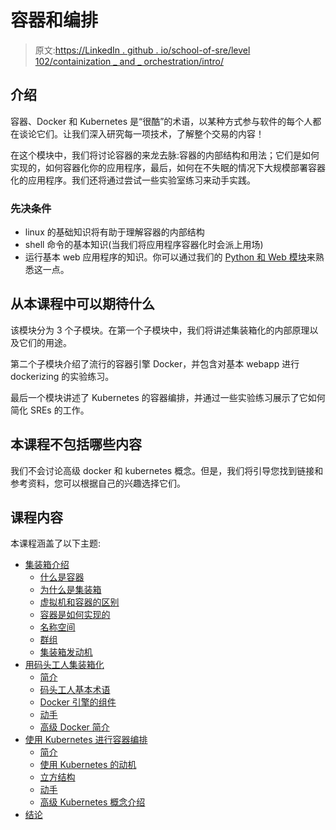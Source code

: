 # 容器和编排

> 原文:[https://LinkedIn . github . io/school-of-sre/level 102/containization _ and _ orchestration/intro/](https://linkedin.github.io/school-of-sre/level102/containerization_and_orchestration/intro/)

## 介绍

容器、Docker 和 Kubernetes 是“很酷”的术语，以某种方式参与软件的每个人都在谈论它们。让我们深入研究每一项技术，了解整个交易的内容！

在这个模块中，我们将讨论容器的来龙去脉:容器的内部结构和用法；它们是如何实现的，如何容器化你的应用程序，最后，如何在不失眠的情况下大规模部署容器化的应用程序。我们还将通过尝试一些实验室练习来动手实践。

### 先决条件

*   linux 的基础知识将有助于理解容器的内部结构
*   shell 命令的基本知识(当我们将应用程序容器化时会派上用场)
*   运行基本 web 应用程序的知识。你可以通过我们的 [Python 和 Web 模块](https://linkedin.github.io/school-of-sre/level101/python_web/intro/)来熟悉这一点。

## 从本课程中可以期待什么

该模块分为 3 个子模块。在第一个子模块中，我们将讲述集装箱化的内部原理以及它们的用途。

第二个子模块介绍了流行的容器引擎 Docker，并包含对基本 webapp 进行 dockerizing 的实验练习。

最后一个模块讲述了 Kubernetes 的容器编排，并通过一些实验练习展示了它如何简化 SREs 的工作。

## 本课程不包括哪些内容

我们不会讨论高级 docker 和 kubernetes 概念。但是，我们将引导您找到链接和参考资料，您可以根据自己的兴趣选择它们。

## 课程内容

本课程涵盖了以下主题:

*   [集装箱介绍](https://linkedin.github.io/school-of-sre/level102/containerization_and_orchestration/intro_to_containers/)
    *   [什么是容器](https://linkedin.github.io/school-of-sre/level102/containerization_and_orchestration/intro_to_containers/#what-are-containers)
    *   [为什么是集装箱](https://linkedin.github.io/school-of-sre/level102/containerization_and_orchestration/intro_to_containers/#why-containers)
    *   [虚拟机和容器的区别](https://linkedin.github.io/school-of-sre/level102/containerization_and_orchestration/intro_to_containers/#difference-between-virtual-machines-and-containers)
    *   [容器是如何实现的](https://linkedin.github.io/school-of-sre/level102/containerization_and_orchestration/intro_to_containers/#how-are-containers-implemented)
    *   [名称空间](https://linkedin.github.io/school-of-sre/level102/containerization_and_orchestration/intro_to_containers/#namespaces)
    *   [群组](https://linkedin.github.io/school-of-sre/level102/containerization_and_orchestration/intro_to_containers/#cgroups)
    *   [集装箱发动机](https://linkedin.github.io/school-of-sre/level102/containerization_and_orchestration/intro_to_containers/#container-engine)
*   [用码头工人集装箱化](https://linkedin.github.io/school-of-sre/level102/containerization_and_orchestration/containerization_with_docker/)
    *   [简介](https://linkedin.github.io/school-of-sre/level102/containerization_and_orchestration/containerization_with_docker/#introduction)
    *   [码头工人基本术语](https://linkedin.github.io/school-of-sre/level102/containerization_and_orchestration/containerization_with_docker/#docker-terminology)
    *   [Docker 引擎的组件](https://linkedin.github.io/school-of-sre/level102/containerization_and_orchestration/containerization_with_docker/#components-of-docker-engine)
    *   [动手](https://linkedin.github.io/school-of-sre/level102/containerization_and_orchestration/containerization_with_docker/#lab)
    *   [高级 Docker 简介](https://linkedin.github.io/school-of-sre/level102/containerization_and_orchestration/containerization_with_docker/#advanced-features-of-docker)
*   [使用 Kubernetes 进行容器编排](https://linkedin.github.io/school-of-sre/level102/containerization_and_orchestration/orchestration_with_kubernetes/)
    *   [简介](https://linkedin.github.io/school-of-sre/level102/containerization_and_orchestration/orchestration_with_kubernetes/#introduction)
    *   [使用 Kubernetes 的动机](https://linkedin.github.io/school-of-sre/level102/containerization_and_orchestration/orchestration_with_kubernetes/#motivation-to-use-kubernetes)
    *   [立方结构](https://linkedin.github.io/school-of-sre/level102/containerization_and_orchestration/orchestration_with_kubernetes/#architecture-of-kubernetes)
    *   [动手](https://linkedin.github.io/school-of-sre/level102/containerization_and_orchestration/orchestration_with_kubernetes/#lab)
    *   [高级 Kubernetes 概念介绍](https://linkedin.github.io/school-of-sre/level102/containerization_and_orchestration/orchestration_with_kubernetes/#advanced-topics)
*   [结论](https://linkedin.github.io/school-of-sre/level102/containerization_and_orchestration/conclusion/)